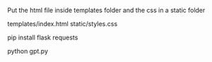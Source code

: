 Put the html file inside templates folder and the css in a static folder

templates/index.html
static/styles.css

pip install flask requests

python gpt.py
